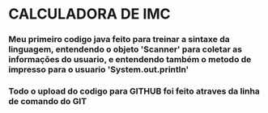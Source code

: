 # CALCULADORA DE IMC 

### Meu primeiro codigo java feito para treinar a sintaxe da linguagem, entendendo o objeto 'Scanner' para coletar as informações do usuario, e entendendo também o metodo de impresso para o usuario 'System.out.println'



### Todo o upload do codigo para GITHUB foi feito atraves da linha de comando do GIT


